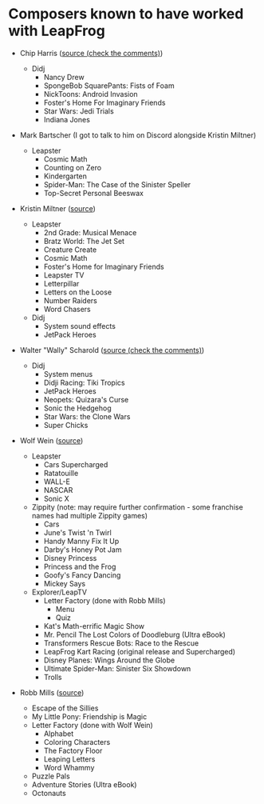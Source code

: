 # Composers known to have worked with LeapFrog

- Chip Harris ([source (check the comments)](https://www.youtube.com/watch?v=lQWl8whAH1Q))
    - Didj
      - Nancy Drew
      - SpongeBob SquarePants: Fists of Foam
      - NickToons: Android Invasion
      - Foster's Home For Imaginary Friends
      - Star Wars: Jedi Trials
      - Indiana Jones

- Mark Bartscher (I got to talk to him on Discord alongside Kristin Miltner)
  - Leapster
    - Cosmic Math
    - Counting on Zero
    - Kindergarten
    - Spider-Man: The Case of the Sinister Speller
    - Top-Secret Personal Beeswax

- Kristin Miltner ([source](https://kristinmiltner.com/leapfrog-is-so-retro/))
  - Leapster
    - 2nd Grade: Musical Menace
    - Bratz World: The Jet Set
    - Creature Create
    - Cosmic Math
    - Foster's Home for Imaginary Friends
    - Leapster TV
    - Letterpillar
    - Letters on the Loose
    - Number Raiders
    - Word Chasers
  - Didj
      - System sound effects
      - JetPack Heroes

- Walter "Wally" Scharold ([source (check the comments)](https://www.youtube.com/watch?v=lQWl8whAH1Q))
  - Didj
      - System menus
      - Didji Racing: Tiki Tropics
      - JetPack Heroes
      - Neopets: Quizara's Curse
      - Sonic the Hedgehog
      - Star Wars: the Clone Wars
      - Super Chicks

- Wolf Wein ([source](https://wolftrackaudio.com/bio/))
  - Leapster
    - Cars Supercharged
    - Ratatouille
    - WALL-E
    - NASCAR
    - Sonic X
  - Zippity (note: may require further confirmation - some franchise names had multiple Zippity games)
    - Cars
    - June's Twist 'n Twirl
    - Handy Manny Fix It Up
    - Darby's Honey Pot Jam
    - Disney Princess
    - Princess and the Frog
    - Goofy's Fancy Dancing
    - Mickey Says
  - Explorer/LeapTV
    - Letter Factory (done with Robb Mills)
      - Menu
      - Quiz
    - Kat's Math-errific Magic Show
    - Mr. Pencil The Lost Colors of Doodleburg (Ultra eBook)
    - Transformers Rescue Bots: Race to the Rescue
    - LeapFrog Kart Racing (original release and Supercharged)
    - Disney Planes: Wings Around the Globe
    - Ultimate Spider-Man: Sinister Six Showdown
    - Trolls

- Robb Mills ([source](https://robb-mills-azci.squarespace.com/leapfrog))
  - Escape of the Sillies
  - My Little Pony: Friendship is Magic
  - Letter Factory (done with Wolf Wein)
    - Alphabet
    - Coloring Characters
    - The Factory Floor
    - Leaping Letters
    - Word Whammy
  - Puzzle Pals
  - Adventure Stories (Ultra eBook)
  - Octonauts
